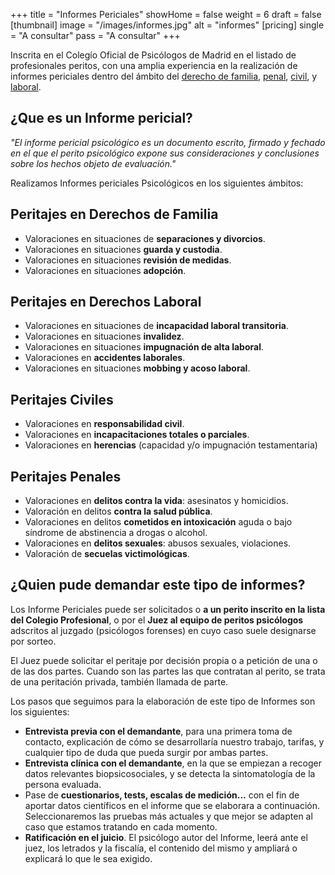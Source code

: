 +++
title = "Informes Periciales"
showHome = false
weight = 6
draft = false
[thumbnail]
image = "/images/informes.jpg"
alt = "informes"
[pricing]
single = "A consultar"
pass = "A consultar"
+++

Inscrita en el Colegío Oficial de Psicólogos de Madrid en el listado de profesionales peritos, con una amplia experiencia en la realización de informes periciales dentro del ámbito del [derecho de familia](http://ampsicologia.es/informes-forenses-periciales-psicologicos/#familia), [penal](http://ampsicologia.es/informes-forenses-periciales-psicologicos/#penal), [civil](http://ampsicologia.es/informes-forenses-periciales-psicologicos/#civil), y [laboral](http://ampsicologia.es/informes-forenses-periciales-psicologicos/#laboral).

## ¿Que es un Informe pericial?

*"El informe pericial psicológico  es un documento escrito, firmado y fechado en el que el perito psicológico expone sus consideraciones y conclusiones sobre los hechos objeto de evaluación."*

Realizamos  Informes periciales Psicológicos en los siguientes ámbitos:

## Peritajes en Derechos de Familia

- Valoraciones en situaciones de **separaciones y divorcios**.
- Valoraciones en situaciones **guarda y custodia**.
- Valoraciones en situaciones **revisión de medidas**.
- Valoraciones en situaciones **adopción**.

## Peritajes en Derechos Laboral

- Valoraciones en situaciones de **incapacidad laboral transitoria**.
- Valoraciones en situaciones **invalidez**.
- Valoraciones en situaciones **impugnación de alta laboral**.
- Valoraciones en **accidentes laborales**.
- Valoraciones en situaciones **mobbing y acoso laboral**.

## Peritajes Civiles

- Valoraciones en **responsabilidad civil**.
- Valoraciones en **incapacitaciones totales o parciales**.
- Valoraciones en **herencias** (capacidad y/o impugnación testamentaria)

## Peritajes Penales

- Valoraciones en **delitos contra la vida**: asesinatos y homicidios.
- Valoración en delitos **contra la salud pública**.
- Valoraciones en delitos **cometidos en intoxicación** aguda o bajo síndrome de abstinencia a drogas o alcohol.
- Valoraciones en **delitos sexuales**: abusos sexuales, violaciones.
- Valoración de **secuelas victimológicas**.

## ¿Quien pude demandar este tipo de informes?

Los Informe Periciales puede ser solicitados o **a un perito inscrito en la lista del Colegio Profesional**, o por el **Juez al equipo de peritos psicólogos** adscritos al juzgado (psicólogos forenses) en cuyo caso suele designarse por sorteo.

El Juez puede solicitar el peritaje por decisión propia o a petición de una o de las dos partes. Cuando son las partes las que contratan al perito, se trata de  una peritación privada, también llamada de parte. 

Los pasos que seguimos para la elaboración de este tipo de Informes son los siguientes:

- **Entrevista previa con el demandante**, para una primera toma de contacto, explicación de cómo se desarrollaría nuestro trabajo, tarifas, y cualquier tipo de duda que pueda surgir por ambas partes.
- **Entrevista clínica con el demandante**, en la que se empiezan a recoger datos relevantes biopsicosociales, y se detecta la sintomatología de la persona evaluada.
- Pase de **cuestionarios, tests, escalas de medición…** con el fin de aportar datos científicos en el informe que se elaborara a continuación. Seleccionaremos las pruebas más actuales y que mejor se adapten al caso que estamos tratando en cada momento.
- **Ratificación en el juicio**. El psicólogo autor del Informe, leerá ante el juez, los letrados y la fiscalía, el contenido del mismo y ampliará o explicará lo que le sea exigido.